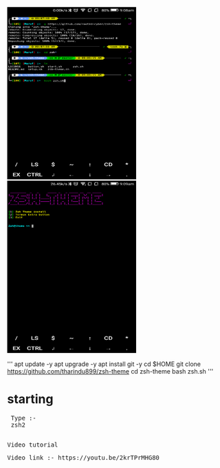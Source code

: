 <img src="https://github.com/rooted-cyber/image-upload/raw/master/zsh1.png" style="width:300px;height:400px;">
<img src="https://github.com/rooted-cyber/image-upload/raw/master/zsh2.png" style="width:300px;height:400px;">


'''
 apt update -y
 apt upgrade -y
 apt install git -y
 cd $HOME
 git clone https://github.com/tharindu899/zsh-theme
 cd zsh-theme
 bash zsh.sh 
 '''

 
 
 # starting
 
 <pre> Type :-
 zsh2
 </pre>
<pre>
Video tutorial
</pre>

<pre>Video link :- https://youtu.be/2krTPrMHG80</pre>
